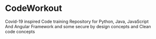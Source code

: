 # CodeWorkout
Covid-19 inspired Code training Repository for Python, Java, JavaScript And Angular Framework and some secure by design concepts and Clean code concepts
